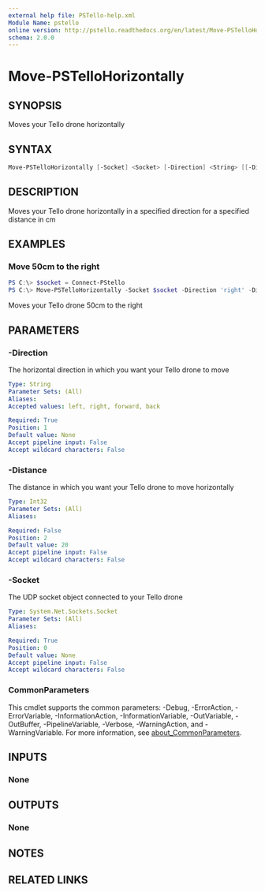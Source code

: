 ```yaml
---
external help file: PSTello-help.xml
Module Name: pstello
online version: http://pstello.readthedocs.org/en/latest/Move-PSTelloHorizontally
schema: 2.0.0
---
```


# Move-PSTelloHorizontally

## SYNOPSIS

Moves your Tello drone horizontally

## SYNTAX

```powershell
Move-PSTelloHorizontally [-Socket] <Socket> [-Direction] <String> [[-Distance] <Int32>] [<CommonParameters>]
```

## DESCRIPTION

Moves your Tello drone horizontally in a specified direction for a specified distance in cm

## EXAMPLES

### Move 50cm to the right

```powershell
PS C:\> $socket = Connect-PStello
PS C:\> Move-PSTelloHorizontally -Socket $socket -Direction 'right' -Distance 50
```

Moves your Tello drone 50cm to the right

## PARAMETERS

### -Direction

The horizontal direction in which you want your Tello drone to move

```yaml
Type: String
Parameter Sets: (All)
Aliases:
Accepted values: left, right, forward, back

Required: True
Position: 1
Default value: None
Accept pipeline input: False
Accept wildcard characters: False
```

### -Distance

The distance in which you want your Tello drone to move horizontally

```yaml
Type: Int32
Parameter Sets: (All)
Aliases:

Required: False
Position: 2
Default value: 20
Accept pipeline input: False
Accept wildcard characters: False
```

### -Socket

The UDP socket object connected to your Tello drone

```yaml
Type: System.Net.Sockets.Socket
Parameter Sets: (All)
Aliases:

Required: True
Position: 0
Default value: None
Accept pipeline input: False
Accept wildcard characters: False
```

### CommonParameters

This cmdlet supports the common parameters: -Debug, -ErrorAction, -ErrorVariable, -InformationAction, -InformationVariable, -OutVariable, -OutBuffer, -PipelineVariable, -Verbose, -WarningAction, and -WarningVariable. For more information, see [about_CommonParameters](http://go.microsoft.com/fwlink/?LinkID=113216).

## INPUTS

### None

## OUTPUTS

### None

## NOTES

## RELATED LINKS

